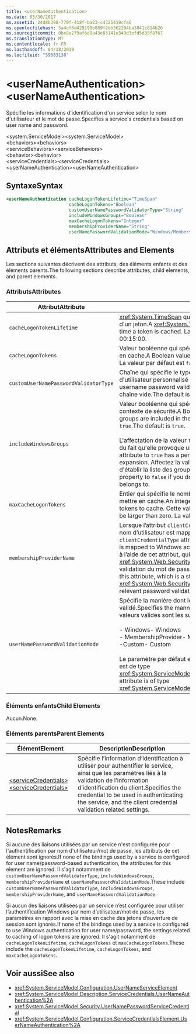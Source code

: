 ```yaml
---
title: <userNameAuthentication>
ms.date: 03/30/2017
ms.assetid: 24d8b398-770f-418f-ba23-c4325419cfa6
ms.openlocfilehash: 5a4cf8d429198b889f2bb362294ba3841c814b26
ms.sourcegitcommit: 0be8a279af6d8a43e03141e349d3efd5d35f8767
ms.translationtype: MT
ms.contentlocale: fr-FR
ms.lasthandoff: 04/18/2019
ms.locfileid: "59083138"
---
```

# <a name="usernameauthentication"></a><span data-ttu-id="42d36-101">\<userNameAuthentication></span><span class="sxs-lookup"><span data-stu-id="42d36-101">\<userNameAuthentication></span></span>
<span data-ttu-id="42d36-102">Spécifie les informations d'identification d'un service selon le nom d'utilisateur et le mot de passe.</span><span class="sxs-lookup"><span data-stu-id="42d36-102">Specifies a service's credentials based on user name and password.</span></span>  
  
 <span data-ttu-id="42d36-103">\<system.ServiceModel></span><span class="sxs-lookup"><span data-stu-id="42d36-103">\<system.ServiceModel></span></span>  
<span data-ttu-id="42d36-104">\<behaviors></span><span class="sxs-lookup"><span data-stu-id="42d36-104">\<behaviors></span></span>  
<span data-ttu-id="42d36-105">\<serviceBehaviors></span><span class="sxs-lookup"><span data-stu-id="42d36-105">\<serviceBehaviors></span></span>  
<span data-ttu-id="42d36-106">\<behavior></span><span class="sxs-lookup"><span data-stu-id="42d36-106">\<behavior></span></span>  
<span data-ttu-id="42d36-107">\<serviceCredentials></span><span class="sxs-lookup"><span data-stu-id="42d36-107">\<serviceCredentials></span></span>  
<span data-ttu-id="42d36-108">\<userNameAuthentication></span><span class="sxs-lookup"><span data-stu-id="42d36-108">\<userNameAuthentication></span></span>  
  
## <a name="syntax"></a><span data-ttu-id="42d36-109">Syntaxe</span><span class="sxs-lookup"><span data-stu-id="42d36-109">Syntax</span></span>  
  
```xml  
<userNameAuthentication cacheLogonTokenLifetime="TimeSpan"
                        cacheLogonTokens="Boolean"
                        customUserNamePasswordValidatorType="String"
                        includeWindowsGroups="Boolean"
                        maxCacheLogonTokens="Integer"
                        membershipProviderName="String"
                        userNamePasswordValidationMode="Windows/MembershipProvider/Custom" />
```  
  
## <a name="attributes-and-elements"></a><span data-ttu-id="42d36-110">Attributs et éléments</span><span class="sxs-lookup"><span data-stu-id="42d36-110">Attributes and Elements</span></span>  
 <span data-ttu-id="42d36-111">Les sections suivantes décrivent des attributs, des éléments enfants et des éléments parents.</span><span class="sxs-lookup"><span data-stu-id="42d36-111">The following sections describe attributes, child elements, and parent elements.</span></span>  
  
### <a name="attributes"></a><span data-ttu-id="42d36-112">Attributs</span><span class="sxs-lookup"><span data-stu-id="42d36-112">Attributes</span></span>  
  
|<span data-ttu-id="42d36-113">Attribut</span><span class="sxs-lookup"><span data-stu-id="42d36-113">Attribute</span></span>|<span data-ttu-id="42d36-114">Description</span><span class="sxs-lookup"><span data-stu-id="42d36-114">Description</span></span>|  
|---------------|-----------------|  
|`cacheLogonTokenLifetime`|<span data-ttu-id="42d36-115"><xref:System.TimeSpan> qui spécifie la durée maximale de mise en cache d'un jeton.</span><span class="sxs-lookup"><span data-stu-id="42d36-115">A <xref:System.TimeSpan> that specifies the maximum length of time a token is cached.</span></span> <span data-ttu-id="42d36-116">La valeur par défaut est 00:15:00.</span><span class="sxs-lookup"><span data-stu-id="42d36-116">The default is 00:15:00.</span></span>|  
|`cacheLogonTokens`|<span data-ttu-id="42d36-117">Valeur booléenne qui spécifie si les jetons d'ouverture de session sont mis en cache.</span><span class="sxs-lookup"><span data-stu-id="42d36-117">A Boolean value that specifies whether logon tokens are cached.</span></span> <span data-ttu-id="42d36-118">La valeur par défaut est `false`.</span><span class="sxs-lookup"><span data-stu-id="42d36-118">The default is `false`.</span></span>|  
|`customUserNamePasswordValidatorType`|<span data-ttu-id="42d36-119">Chaîne qui spécifie le type de validateur de mot de passe de nom d'utilisateur personnalisé à utiliser.</span><span class="sxs-lookup"><span data-stu-id="42d36-119">A string that specifies the type of custom username password validator to be used.</span></span> <span data-ttu-id="42d36-120">La valeur par défaut est une chaîne vide.</span><span class="sxs-lookup"><span data-stu-id="42d36-120">The default is an empty string.</span></span>|  
|`includeWindowsGroups`|<span data-ttu-id="42d36-121">Valeur booléenne qui spécifie si les groupes Windows sont inclus au contexte de sécurité.</span><span class="sxs-lookup"><span data-stu-id="42d36-121">A Boolean value that specifies whether Windows groups are included in the security context.</span></span> <span data-ttu-id="42d36-122">La valeur par défaut est `true`.</span><span class="sxs-lookup"><span data-stu-id="42d36-122">The default is `true`.</span></span><br /><br /> <span data-ttu-id="42d36-123">L'affectation de la valeur `true` à cet attribut a un impact sur les performances du fait qu'elle provoque une expansion complète du groupe.</span><span class="sxs-lookup"><span data-stu-id="42d36-123">Setting this attribute to `true` has a performance impact as it results in a full-group expansion.</span></span> <span data-ttu-id="42d36-124">Affectez la valeur `false` à cette propriété s'il n'est pas nécessaire d'établir la liste des groupes auxquels appartient un utilisateur.</span><span class="sxs-lookup"><span data-stu-id="42d36-124">Set this property to `false` if you do not need to establish the list of groups a user belongs to.</span></span>|  
|`maxCacheLogonTokens`|<span data-ttu-id="42d36-125">Entier qui spécifie le nombre maximal de jetons d'ouverture de session à mettre en cache.</span><span class="sxs-lookup"><span data-stu-id="42d36-125">An integer that specifies the maximum number of logon tokens to cache.</span></span> <span data-ttu-id="42d36-126">Cette valeur doit être supérieure à zéro.</span><span class="sxs-lookup"><span data-stu-id="42d36-126">This value should be larger than zero.</span></span> <span data-ttu-id="42d36-127">La valeur par défaut est 128.</span><span class="sxs-lookup"><span data-stu-id="42d36-127">The default is 128.</span></span>|  
|`membershipProviderName`|<span data-ttu-id="42d36-128">Lorsque l’attribut `clientCredentialType` d’une liaison a la valeur `username`, le nom d’utilisateur est mappé aux comptes Windows.</span><span class="sxs-lookup"><span data-stu-id="42d36-128">When the `clientCredentialType` attribute of a binding is set to `username`, the username is mapped to Windows accounts.</span></span> <span data-ttu-id="42d36-129">Vous pouvez substituer ce comportement à l’aide de cet attribut, qui est une chaîne contenant le nom de la valeur <xref:System.Web.Security.MembershipProvider> qui fournit le mécanisme de validation du mot de passe pertinent.</span><span class="sxs-lookup"><span data-stu-id="42d36-129">You can override this behavior using this attribute, which is a string that contains the name of the <xref:System.Web.Security.MembershipProvider> value that provides the relevant password validation mechanism.</span></span>|  
|`userNamePasswordValidationMode`|<span data-ttu-id="42d36-130">Spécifie la manière dont le mot de passe de nom d'utilisateur est validé.</span><span class="sxs-lookup"><span data-stu-id="42d36-130">Specifies the manner in which username password is validated.</span></span> <span data-ttu-id="42d36-131">Les valeurs valides sont les suivantes :</span><span class="sxs-lookup"><span data-stu-id="42d36-131">Valid values are:</span></span><br /><br /> <span data-ttu-id="42d36-132">-   Windows</span><span class="sxs-lookup"><span data-stu-id="42d36-132">-   Windows</span></span><br /><span data-ttu-id="42d36-133">-   MembershipProvider</span><span class="sxs-lookup"><span data-stu-id="42d36-133">-   MembershipProvider</span></span><br /><span data-ttu-id="42d36-134">-Custom</span><span class="sxs-lookup"><span data-stu-id="42d36-134">-   Custom</span></span><br /><br /> <span data-ttu-id="42d36-135">Le paramètre par défaut est Windows.</span><span class="sxs-lookup"><span data-stu-id="42d36-135">The default is Windows.</span></span> <span data-ttu-id="42d36-136">Cet attribut est de type <xref:System.ServiceModel.Security.UserNamePasswordValidationMode>.</span><span class="sxs-lookup"><span data-stu-id="42d36-136">This attribute is of type <xref:System.ServiceModel.Security.UserNamePasswordValidationMode>.</span></span>|  
  
### <a name="child-elements"></a><span data-ttu-id="42d36-137">Éléments enfants</span><span class="sxs-lookup"><span data-stu-id="42d36-137">Child Elements</span></span>  
 <span data-ttu-id="42d36-138">Aucun.</span><span class="sxs-lookup"><span data-stu-id="42d36-138">None.</span></span>  
  
### <a name="parent-elements"></a><span data-ttu-id="42d36-139">Éléments parents</span><span class="sxs-lookup"><span data-stu-id="42d36-139">Parent Elements</span></span>  
  
|<span data-ttu-id="42d36-140">Élément</span><span class="sxs-lookup"><span data-stu-id="42d36-140">Element</span></span>|<span data-ttu-id="42d36-141">Description</span><span class="sxs-lookup"><span data-stu-id="42d36-141">Description</span></span>|  
|-------------|-----------------|  
|[<span data-ttu-id="42d36-142">\<serviceCredentials></span><span class="sxs-lookup"><span data-stu-id="42d36-142">\<serviceCredentials></span></span>](../../../../../docs/framework/configure-apps/file-schema/wcf/servicecredentials.md)|<span data-ttu-id="42d36-143">Spécifie l’information d’identification à utiliser pour authentifier le service, ainsi que les paramètres liés à la validation de l’information d’identification du client.</span><span class="sxs-lookup"><span data-stu-id="42d36-143">Specifies the credential to be used in authenticating the service, and the client credential validation related settings.</span></span>|  
  
## <a name="remarks"></a><span data-ttu-id="42d36-144">Notes</span><span class="sxs-lookup"><span data-stu-id="42d36-144">Remarks</span></span>  
 <span data-ttu-id="42d36-145">Si aucune des liaisons utilisées par un service n'est configurée pour l'authentification par nom d'utilisateur/mot de passe, les attributs de cet élément sont ignorés.</span><span class="sxs-lookup"><span data-stu-id="42d36-145">If none of the bindings used by a service is configured for user name/password-based authentication, the attributes for this element are ignored.</span></span> <span data-ttu-id="42d36-146">Il s'agit notamment de `customUserNamePasswordValidatorType`, `includeWindowsGroups`, `membershipProviderName` et `userNamePasswordValidationMode`.</span><span class="sxs-lookup"><span data-stu-id="42d36-146">These include `customUserNamePasswordValidatorType`, `includeWindowsGroups`, `membershipProviderName`, and `userNamePasswordValidationMode`.</span></span>  
  
 <span data-ttu-id="42d36-147">Si aucun des liaisons utilisées par un service n’est configurée pour utiliser l’authentification Windows par nom d’utilisateur/mot de passe, les paramètres en rapport avec la mise en cache des jetons d’ouverture de session sont ignorés.</span><span class="sxs-lookup"><span data-stu-id="42d36-147">If none of the bindings used by a service is configured to use Windows authentication for user name/password, the settings related to caching of logon tokens are ignored.</span></span> <span data-ttu-id="42d36-148">Il s'agit notamment de `cacheLogonTokenLifetime`, `cacheLogonTokens` et `maxCacheLogonTokens`.</span><span class="sxs-lookup"><span data-stu-id="42d36-148">These include the `cacheLogonTokenLifetime`, `cacheLogonTokens`, and `maxCacheLogonTokens`.</span></span>  
  
## <a name="see-also"></a><span data-ttu-id="42d36-149">Voir aussi</span><span class="sxs-lookup"><span data-stu-id="42d36-149">See also</span></span>

- <xref:System.ServiceModel.Configuration.UserNameServiceElement>
- <xref:System.ServiceModel.Description.ServiceCredentials.UserNameAuthentication%2A>
- <xref:System.ServiceModel.Security.UserNamePasswordServiceCredential>
- <xref:System.ServiceModel.Configuration.ServiceCredentialsElement.UserNameAuthentication%2A>
